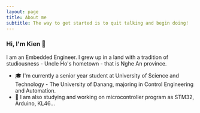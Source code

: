 ```yaml
---
layout: page
title: About me
subtitle: The way to get started is to quit talking and begin doing!
---
```

### Hi, I'm Kien 👋

I am an Embedded Engineer. I grew up in a land with a tradition of studiousness - Uncle Ho's hometown - that is Nghe An province.
- 🎓 I'm currently a senior year student at University of Science and Technology - The University of Danang, majoring in Control Engineering and Automation.
- 🔭 I am also studying and working on microcontroller program as STM32, Arduino, KL46...
